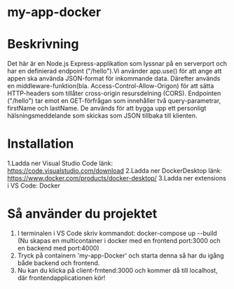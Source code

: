 # my-app-docker
 
# Beskrivning
Det här är en Node.js Express-applikation som lyssnar på en serverport och har en definierad endpoint ("/hello").Vi använder app.use() för att ange att appen ska använda JSON-format för inkommande data. Därefter används en middleware-funktion(bla. Access-Control-Allow-Origon) för att sätta HTTP-headers som tillåter cross-origin resursdelning (CORS). Endpointen ("/hello") tar emot en GET-förfrågan som innehåller två query-parametrar, firstName och lastName. De används för att bygga upp ett personligt hälsningsmeddelande som skickas som JSON tillbaka till klienten.

# Installation
1.Ladda ner Visual Studio Code länk: https://code.visualstudio.com/download
2.Ladda ner DockerDesktop länk: https://www.docker.com/products/docker-desktop/
3.Ladda ner extensions i VS Code: Docker

# Så använder du projektet
1. I terminalen i VS Code skriv kommandot: docker-compose up --build (Nu skapas en multicontainer i docker med en frontend port:3000 och en backend med port:4000) 
2. Tryck på containern 'my-app-Docker' och starta denna så har du igång både backend och frontend. 
3. Nu kan du klicka på client-frntend:3000 och kommer då till localhost, där frontendapplicationen kör!
